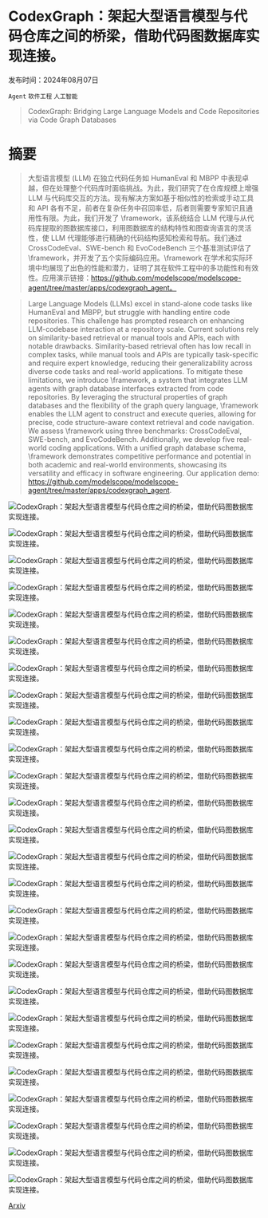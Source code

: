 # CodexGraph：架起大型语言模型与代码仓库之间的桥梁，借助代码图数据库实现连接。

发布时间：2024年08月07日

`Agent` `软件工程` `人工智能`

> CodexGraph: Bridging Large Language Models and Code Repositories via Code Graph Databases

# 摘要

> 大型语言模型 (LLM) 在独立代码任务如 HumanEval 和 MBPP 中表现卓越，但在处理整个代码库时面临挑战。为此，我们研究了在仓库规模上增强 LLM 与代码库交互的方法。现有解决方案如基于相似性的检索或手动工具和 API 各有不足，前者在复杂任务中召回率低，后者则需要专家知识且通用性有限。为此，我们开发了 \framework，该系统结合 LLM 代理与从代码库提取的图数据库接口，利用图数据库的结构特性和图查询语言的灵活性，使 LLM 代理能够进行精确的代码结构感知检索和导航。我们通过 CrossCodeEval、SWE-bench 和 EvoCodeBench 三个基准测试评估了 \framework，并开发了五个实际编码应用。\framework 在学术和实际环境中均展现了出色的性能和潜力，证明了其在软件工程中的多功能性和有效性。应用演示链接：https://github.com/modelscope/modelscope-agent/tree/master/apps/codexgraph_agent。

> Large Language Models (LLMs) excel in stand-alone code tasks like HumanEval and MBPP, but struggle with handling entire code repositories. This challenge has prompted research on enhancing LLM-codebase interaction at a repository scale. Current solutions rely on similarity-based retrieval or manual tools and APIs, each with notable drawbacks. Similarity-based retrieval often has low recall in complex tasks, while manual tools and APIs are typically task-specific and require expert knowledge, reducing their generalizability across diverse code tasks and real-world applications. To mitigate these limitations, we introduce \framework, a system that integrates LLM agents with graph database interfaces extracted from code repositories. By leveraging the structural properties of graph databases and the flexibility of the graph query language, \framework enables the LLM agent to construct and execute queries, allowing for precise, code structure-aware context retrieval and code navigation. We assess \framework using three benchmarks: CrossCodeEval, SWE-bench, and EvoCodeBench. Additionally, we develop five real-world coding applications. With a unified graph database schema, \framework demonstrates competitive performance and potential in both academic and real-world environments, showcasing its versatility and efficacy in software engineering. Our application demo: https://github.com/modelscope/modelscope-agent/tree/master/apps/codexgraph_agent.

![CodexGraph：架起大型语言模型与代码仓库之间的桥梁，借助代码图数据库实现连接。](../../../paper_images/2408.03910/x1.png)

![CodexGraph：架起大型语言模型与代码仓库之间的桥梁，借助代码图数据库实现连接。](../../../paper_images/2408.03910/x2.png)

![CodexGraph：架起大型语言模型与代码仓库之间的桥梁，借助代码图数据库实现连接。](../../../paper_images/2408.03910/x3.png)

![CodexGraph：架起大型语言模型与代码仓库之间的桥梁，借助代码图数据库实现连接。](../../../paper_images/2408.03910/x4.png)

![CodexGraph：架起大型语言模型与代码仓库之间的桥梁，借助代码图数据库实现连接。](../../../paper_images/2408.03910/CodeChatPage.png)

![CodexGraph：架起大型语言模型与代码仓库之间的桥梁，借助代码图数据库实现连接。](../../../paper_images/2408.03910/CodeDebugPage.png)

![CodexGraph：架起大型语言模型与代码仓库之间的桥梁，借助代码图数据库实现连接。](../../../paper_images/2408.03910/CodeUnittesterPage.png)

![CodexGraph：架起大型语言模型与代码仓库之间的桥梁，借助代码图数据库实现连接。](../../../paper_images/2408.03910/CodeGeneratorPage.png)

![CodexGraph：架起大型语言模型与代码仓库之间的桥梁，借助代码图数据库实现连接。](../../../paper_images/2408.03910/CodeCommenterPage.png)

![CodexGraph：架起大型语言模型与代码仓库之间的桥梁，借助代码图数据库实现连接。](../../../paper_images/2408.03910/code_chat0.png)

![CodexGraph：架起大型语言模型与代码仓库之间的桥梁，借助代码图数据库实现连接。](../../../paper_images/2408.03910/code_chat1.png)

![CodexGraph：架起大型语言模型与代码仓库之间的桥梁，借助代码图数据库实现连接。](../../../paper_images/2408.03910/code_debug_1.png)

![CodexGraph：架起大型语言模型与代码仓库之间的桥梁，借助代码图数据库实现连接。](../../../paper_images/2408.03910/code_debug_2.png)

![CodexGraph：架起大型语言模型与代码仓库之间的桥梁，借助代码图数据库实现连接。](../../../paper_images/2408.03910/code_debug_3.png)

![CodexGraph：架起大型语言模型与代码仓库之间的桥梁，借助代码图数据库实现连接。](../../../paper_images/2408.03910/code_debug_4.png)

![CodexGraph：架起大型语言模型与代码仓库之间的桥梁，借助代码图数据库实现连接。](../../../paper_images/2408.03910/code_debug_5.png)

![CodexGraph：架起大型语言模型与代码仓库之间的桥梁，借助代码图数据库实现连接。](../../../paper_images/2408.03910/code_debug_6.png)

![CodexGraph：架起大型语言模型与代码仓库之间的桥梁，借助代码图数据库实现连接。](../../../paper_images/2408.03910/code_debug_7.png)

![CodexGraph：架起大型语言模型与代码仓库之间的桥梁，借助代码图数据库实现连接。](../../../paper_images/2408.03910/code_debug_8.png)

![CodexGraph：架起大型语言模型与代码仓库之间的桥梁，借助代码图数据库实现连接。](../../../paper_images/2408.03910/code_debug_9.png)

![CodexGraph：架起大型语言模型与代码仓库之间的桥梁，借助代码图数据库实现连接。](../../../paper_images/2408.03910/code_debug_10.png)

![CodexGraph：架起大型语言模型与代码仓库之间的桥梁，借助代码图数据库实现连接。](../../../paper_images/2408.03910/x5.png)

![CodexGraph：架起大型语言模型与代码仓库之间的桥梁，借助代码图数据库实现连接。](../../../paper_images/2408.03910/code_gen0.png)

![CodexGraph：架起大型语言模型与代码仓库之间的桥梁，借助代码图数据库实现连接。](../../../paper_images/2408.03910/code_gen1.png)

![CodexGraph：架起大型语言模型与代码仓库之间的桥梁，借助代码图数据库实现连接。](../../../paper_images/2408.03910/code_commentor1.png)

![CodexGraph：架起大型语言模型与代码仓库之间的桥梁，借助代码图数据库实现连接。](../../../paper_images/2408.03910/code_commentor2.png)

[Arxiv](https://arxiv.org/abs/2408.03910)